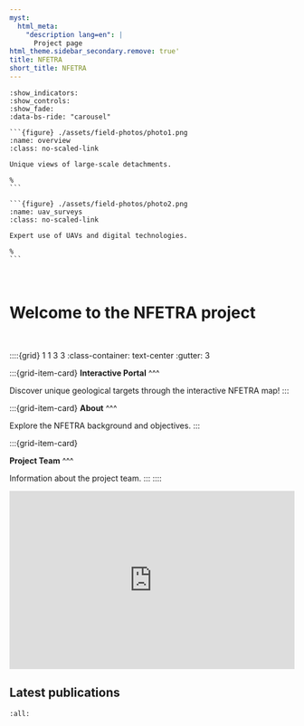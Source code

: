 ```yaml
---
myst:
  html_meta:
    "description lang=en": |
      Project page
html_theme.sidebar_secondary.remove: true'
title: NFETRA
short_title: NFETRA
---
```


````{carousel}
:show_indicators:
:show_controls:
:show_fade:
:data-bs-ride: "carousel"

```{figure} ./assets/field-photos/photo1.png
:name: overview
:class: no-scaled-link

Unique views of large-scale detachments.

%
```

```{figure} ./assets/field-photos/photo2.png
:name: uav_surveys
:class: no-scaled-link

Expert use of UAVs and digital technologies.

%
```

````

<br>

# Welcome to the NFETRA project

<br>

::::{grid} 1 1 3 3
:class-container: text-center
:gutter: 3

:::{grid-item-card}
**Interactive Portal**
^^^

[<i class="fa-solid fa-map-location-dot fa-2xl"></i>](#pages-map)

Discover unique geological targets through the interactive NFETRA map!
:::

:::{grid-item-card}
**About**
^^^

[<i class="fa-solid fa-book-open fa-2xl"></i>](#pages-about)

Explore the NFETRA background and objectives.
:::

:::{grid-item-card}

**Project Team**
^^^

[<i class="fa-solid fa-people-group fa-2xl"></i>](#pages-team)

Information about the project team.
:::
::::

<iframe width="100%" height="315" src="https://www.youtube.com/embed/qQpoPkuI4is?si=YX1lVJyVk2AfUlBm" frameborder="0" allow="autoplay" referrerpolicy="strict-origin-when-cross-origin" allowfullscreen></iframe>

## Latest publications

```{bibliography} latest-publications.bib
:all:

```

